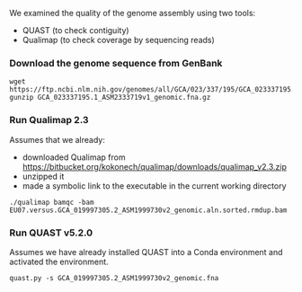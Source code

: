 We examined the quality of the genome assembly using two tools:
- QUAST (to check contiguity)
- Qualimap (to check coverage by sequencing reads)

### Download the genome sequence from GenBank
```
wget https://ftp.ncbi.nlm.nih.gov/genomes/all/GCA/023/337/195/GCA_023337195.1_ASM2333719v1/GCA_023337195.1_ASM2333719v1_genomic.fna.gz
gunzip GCA_023337195.1_ASM2333719v1_genomic.fna.gz
```

### Run Qualimap 2.3
Assumes that we already:
- downloaded Qualimap from https://bitbucket.org/kokonech/qualimap/downloads/qualimap_v2.3.zip
- unzipped it
- made a symbolic link to the executable in the current working directory 
```
./qualimap bamqc -bam EU07.versus.GCA_019997305.2_ASM1999730v2_genomic.aln.sorted.rmdup.bam
```

### Run QUAST v5.2.0
Assumes we have already installed QUAST into a Conda environment and activated the environment.
```
quast.py -s GCA_019997305.2_ASM1999730v2_genomic.fna
```
